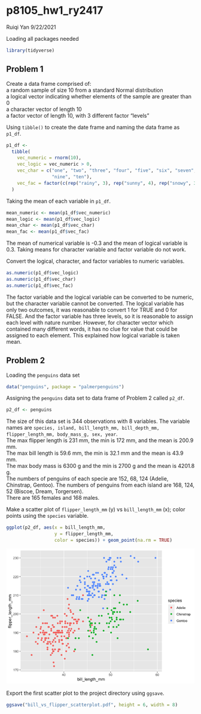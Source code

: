 p8105\_hw1\_ry2417
================
Ruiqi Yan
9/22/2021

Loading all packages needed  

``` r
library(tidyverse)
```

## Problem 1

Create a data frame comprised of:  
a random sample of size 10 from a standard Normal distribution  
a logical vector indicating whether elements of the sample are greater
than 0  
a character vector of length 10  
a factor vector of length 10, with 3 different factor “levels”  

Using `tibble()` to create the date frame and naming the data frame as
`p1_df`.  

``` r
p1_df <- 
  tibble(
    vec_numeric = rnorm(10),
    vec_logic = vec_numeric > 0,
    vec_char = c("one", "two", "three", "four", "five", "six", "seven", "eight",
                 "nine", "ten"),
    vec_fac = factor(c(rep("rainy", 3), rep("sunny", 4), rep("snowy", 3)))
  )
```

Taking the mean of each variable in `p1_df`.  

``` r
mean_numeric <- mean(p1_df$vec_numeric)
mean_logic <- mean(p1_df$vec_logic)
mean_char <- mean(p1_df$vec_char)
mean_fac <- mean(p1_df$vec_fac)
```

The mean of numerical variable is -0.3 and the mean of logical variable
is 0.3. Taking means for character variable and factor variable do not
work.  

Convert the logical, character, and factor variables to numeric
variables.  

``` r
as.numeric(p1_df$vec_logic)
as.numeric(p1_df$vec_char)
as.numeric(p1_df$vec_fac)
```

The factor variable and the logical variable can be converted to be
numeric, but the character variable cannot be converted. The logical
variable has only two outcomes, it was reasonable to convert 1 for TRUE
and 0 for FALSE. And the factor variable has three levels, so it is
reasonable to assign each level with nature number. However, for
character vector which contained many different words, it has no clue
for value that could be assigned to each element. This explained how
logical variable is taken mean.  

## Problem 2

Loading the `penguins` data set  

``` r
data("penguins", package = "palmerpenguins")
```

Assigning the `penguins` data set to data frame of Problem 2 called
`p2_df`.  

``` r
p2_df <- penguins
```

The size of this data set is 344 observations with 8 variables. The
variable names are
`species, island, bill_length_mm, bill_depth_mm, flipper_length_mm, body_mass_g, sex, year`.  
The max flipper length is 231 mm, the min is 172 mm, and the mean is
200.9 mm.  
The max bill length is 59.6 mm, the min is 32.1 mm and the mean is 43.9
mm.  
The max body mass is 6300 g and the min is 2700 g and the mean is 4201.8
g.  
The numbers of penguins of each specie are 152, 68, 124 (Adelie,
Chinstrap, Gentoo). The numbers of penguins from each island are 168,
124, 52 (Biscoe, Dream, Torgersen).  
There are 165 females and 168 males.  

Make a scatter plot of `flipper_length_mm` (y) vs `bill_length_mm` (x);
color points using the `species` variable.  

``` r
ggplot(p2_df, aes(x = bill_length_mm, 
                  y = flipper_length_mm, 
                  color = species)) + geom_point(na.rm = TRUE)
```

![](p8105_hw1_ry2417_files/figure-gfm/bill_vs_flipper_scatterplot-1.png)<!-- -->

Export the first scatter plot to the project directory using `ggsave`.  

``` r
ggsave("bill_vs_flipper_scatterplot.pdf", height = 6, width = 8)
```
